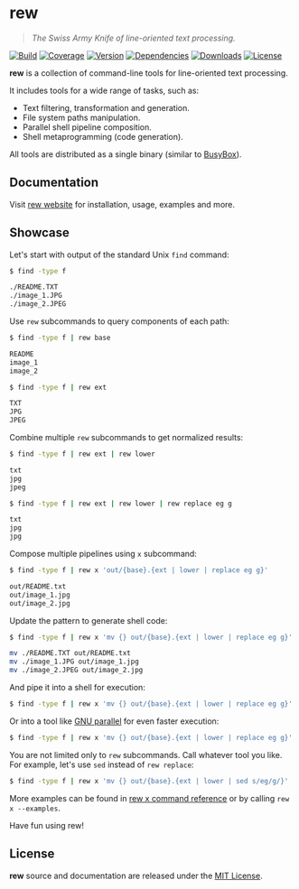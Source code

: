 # rew

> _The Swiss Army Knife of line-oriented text processing._

[![Build](https://img.shields.io/github/actions/workflow/status/jpikl/rew/ci.yml?branch=master)](https://github.com/jpikl/rew/actions/workflows/ci.yml)
[![Coverage](https://img.shields.io/codecov/c/github/jpikl/rew/master?token=9K88E1ZCBU)](https://codecov.io/gh/jpikl/rew)
[![Version](https://img.shields.io/crates/v/rew.svg)](https://crates.io/crates/rew)
[![Dependencies](https://deps.rs/repo/github/jpikl/rew/status.svg)](https://deps.rs/repo/github/jpikl/rew)
[![Downloads](https://img.shields.io/crates/d/rew)](https://crates.io/crates/rew)
[![License](https://img.shields.io/crates/l/rew.svg)](https://github.com/jpikl/rew/blob/master/LICENSE.md)

<!-- ANCHOR: description -->

**rew** is a collection of command-line tools for line-oriented text processing.

It includes tools for a wide range of tasks, such as:

- Text filtering, transformation and generation.
- File system paths manipulation.
- Parallel shell pipeline composition.
- Shell metaprogramming (code generation).

All tools are distributed as a single binary (similar to [BusyBox](https://www.busybox.net)).

<!-- ANCHOR_END: description -->

## Documentation

Visit [rew website](https://jpikl.github.io/rew) for installation, usage, examples and more.

<!-- ANCHOR: showcase -->

## Showcase

Let's start with output of the standard Unix `find` command:

```sh
$ find -type f

./README.TXT
./image_1.JPG
./image_2.JPEG
```

Use `rew` subcommands to query components of each path:

```sh
$ find -type f | rew base

README
image_1
image_2
```

```sh
$ find -type f | rew ext

TXT
JPG
JPEG
```

Combine multiple `rew` subcommands to get normalized results:

```sh
$ find -type f | rew ext | rew lower

txt
jpg
jpeg
```

```sh
$ find -type f | rew ext | rew lower | rew replace eg g

txt
jpg
jpg
```

Compose multiple pipelines using `x` subcommand:

```sh
$ find -type f | rew x 'out/{base}.{ext | lower | replace eg g}'

out/README.txt
out/image_1.jpg
out/image_2.jpg
```

Update the pattern to generate shell code:

```sh
$ find -type f | rew x 'mv {} out/{base}.{ext | lower | replace eg g}'

mv ./README.TXT out/README.txt
mv ./image_1.JPG out/image_1.jpg
mv ./image_2.JPEG out/image_2.jpg
```

And pipe it into a shell for execution:

```sh
$ find -type f | rew x 'mv {} out/{base}.{ext | lower | replace eg g}' | sh
```

Or into a tool like [GNU parallel](https://www.gnu.org/software/parallel/parallel.html) for even faster execution:

```sh
$ find -type f | rew x 'mv {} out/{base}.{ext | lower | replace eg g}' | parallel
```

You are not limited only to `rew` subcommands. Call whatever tool you like.
For example, let's use `sed` instead of `rew replace`:

```sh
$ find -type f | rew x 'mv {} out/{base}.{ext | lower | sed s/eg/g/}' | sh
```

More examples can be found in [rew x command reference](https://jpikl.github.io/rew/reference/rew-x.html#examples) or by calling `rew x --examples`.

Have fun using rew!

<!-- ANCHOR_END: showcase -->

## License

**rew** source and documentation are released under the [MIT License](LICENSE.md).
